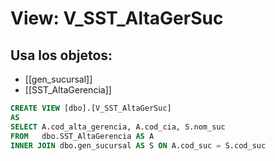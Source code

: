 # View: V_SST_AltaGerSuc

## Usa los objetos:
- [[gen_sucursal]]
- [[SST_AltaGerencia]]

```sql
CREATE VIEW [dbo].[V_SST_AltaGerSuc]
AS
SELECT A.cod_alta_gerencia, A.cod_cia, S.nom_suc
FROM   dbo.SST_AltaGerencia AS A 
INNER JOIN dbo.gen_sucursal AS S ON A.cod_suc = S.cod_suc

```
